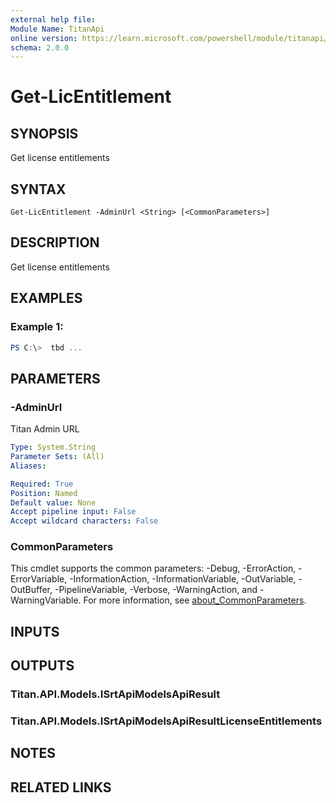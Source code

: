 ```yaml
---
external help file:
Module Name: TitanApi
online version: https://learn.microsoft.com/powershell/module/titanapi/get-licentitlement
schema: 2.0.0
---
```


# Get-LicEntitlement

## SYNOPSIS
Get license entitlements

## SYNTAX

```
Get-LicEntitlement -AdminUrl <String> [<CommonParameters>]
```

## DESCRIPTION
Get license entitlements

## EXAMPLES

### Example 1:
```powershell
PS C:\>  tbd ...


```



## PARAMETERS

### -AdminUrl
Titan Admin URL

```yaml
Type: System.String
Parameter Sets: (All)
Aliases:

Required: True
Position: Named
Default value: None
Accept pipeline input: False
Accept wildcard characters: False
```

### CommonParameters
This cmdlet supports the common parameters: -Debug, -ErrorAction, -ErrorVariable, -InformationAction, -InformationVariable, -OutVariable, -OutBuffer, -PipelineVariable, -Verbose, -WarningAction, and -WarningVariable. For more information, see [about_CommonParameters](http://go.microsoft.com/fwlink/?LinkID=113216).

## INPUTS

## OUTPUTS

### Titan.API.Models.ISrtApiModelsApiResult

### Titan.API.Models.ISrtApiModelsApiResultLicenseEntitlements

## NOTES

## RELATED LINKS

